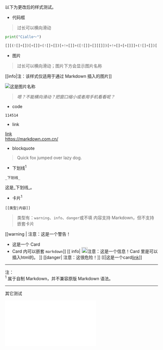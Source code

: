 以下为更改后的样式测试。

- 代码框

> 过长可以横向滑动

```python [示例标题]
print("Ciallo～")
```


```js [这是一段超长的js代码]
[][(![]+[])[+[]]+(![]+[])[+!+[]]+([![]]+[][[]])[+!+[]+[+[]]]+(![]+[])[!+[]+!+[]]][([][(![]+[])[+[]]+(![]+[])[+!+[]]+([![]]+[][[]])[+!+[]+[+[]]]+(![]+[])[!+[]+!+[]]]+[])[!+[]+!+[]+!+[]]+([][(![]+[])[+[]]+(![]+[])[+!+[]]+([![]]+[][[]])[+!+[]+[+[]]]+(![]+[])[!+[]+!+[]]]+[])[+!+[]]+([][[]]+[])[+!+[]]+(![]+[])[!+[]+!+[]+!+[]]+(!![]+[])[+[]]+(!![]+[])[+!+[]]+([][[]]+[])[+[]]+([][(![]+[])[+[]]+(![]+[])[+!+[]]+([![]]+[][[]])[+!+[]+[+[]]]+(![]+[])[!+[]+!+[]]]+[])[!+[]+!+[]+!+[]]+(!![]+[])[+[]]+([][(![]+[])[+[]]+(![]+[])[+!+[]]+([![]]+[][[]])[+!+[]+[+[]]]+(![]+[])[!+[]+!+[]]]+[])[+!+[]]+(!![]+[])[+!+[]]]((![]+[])[+!+[]]+(![]+[])[!+[]+!+[]]+(![]+[])[!+[]+!+[]]+(!![]+[])[+[]]+(!![]+[])[+!+[]]+([][[]]+[])[+[]]+(![]+[])[+!+[]]+(!![]+[])[+[]]+([][(![]+[])[+[]]+(![]+[])[+!+[]]+([![]]+[][[]])[+!+[]+[+[]]]+(![]+[])[!+[]+!+[]]]+[])[!+[]+!+[]+!+[]]+(!![]+[])[+[]]+([][(![]+[])[+[]]+(![]+[])[+!+[]]+([![]]+[][[]])[+!+[]+[+[]]]+(![]+[])[!+[]+!+[]]]+[])[+!+[]]+(!![]+[])[+!+[]])()
```

- 图片

> 过长可以横向滑动；图片下方会显示图片名称  

[[info|注：该样式仅适用于通过 Markdown 插入的图片]]

![这是图片名称](https://img.remit.ee/api/file/BQACAgUAAyEGAASHRsPbAAI2MWh3cPzeYPoAAd-JrrSVo4V9scXOnwACiBcAAub7wFfvO02_SOvp-jYE.png)

> *嗯？不能横向滑动？把窗口缩小或者用手机看看呢？*

- code

`114514`

- link

[link](https://markdown.com.cn/)  
<https://markdown.com.cn/>

- blockquote

> Quick fox jumped over lazy dog.

- 下划线<sup>1</sup>

```
_下划线_
```

这是_下划线_。

- 卡片<sup>1</sup>

```
[[类型|内容]]
```

> 类型有：`warning`、`info`、`danger`或不填
> 内容支持 Markdown，但不支持嵌套卡片

[[warning | 注意：这是一个警告！
- 这是一个 Card
- Card 内可以嵌套 `markdown`]]
[[ info| <img src="https://img.icons8.com/?size=48&id=kNMmj1h9AoTk&format=png" style="height:1.2rem;"></img>注意：这是一个信息！Card 里是可以插入html的。 ]]
[[danger| 注意：这很危险！]]
[[|这是一个card[link]()]]

---

注：  
<sup>1</sup> 属于自制 Markdown，并不兼容原版 Markdown 语法。

---

其它测试

<iframe src="//player.bilibili.com/player.html?isOutside=true&aid=80433022&bvid=BV1GJ411x7h7&cid=137649199&p=1" scrolling="yes" border="1" frameborder="yes" framespacing="0" allowfullscreen="true"></iframe>
